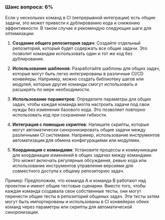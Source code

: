 ### Шанс вопроса: 6%

Если у нескольких команд в CI (непрерывной интеграции) есть общие задачи, это может привести к дублированию кода и снижению эффективности. В таком случае я рекомендую следующие шаги для оптимизации:

1. **Создание общего репозитория задач**: Создайте отдельный репозиторий, который будет содержать все общие задачи. Это позволит командам использовать один и тот же код без дублирования.

2. **Использование шаблонов**: Разработайте шаблоны для общих задач, которые могут быть легко интегрированы в различные CI/CD конвейеры. Например, можно создать библиотеку шагов или модулей, которые другие команды смогут использовать и расширять по мере необходимости.

3. **Использование параметров**: Определите параметры для общих задач, чтобы каждая команда могла настроить задачи под свои нужды без изменения базового кода. Это позволяет повторно использовать код при сохранении гибкости.

4. **Интеграция с помощью скриптов**: Напишите скрипты, которые могут автоматически синхронизировать общие задачи между различными CI системами. Например, использование инструментов автоматизации для обмена конфигурациями или модулями.

5. **Координация с командами**: Установите процессы и коммуникации для координации изменений в общих задачах между командами. Это может включать регулярные обсуждения, ревью кода или использование инструментов управления версиями для совместного доступа к общему репозиторию задач.

Пример: Предположим, что команда A и команда B работают над проектом и имеют общие тестовые сценарии. Вместо того, чтобы каждая команда создавала свои собственные тесты, они могут перенести общие тесты в репозиторий общеных задач. Эти тесты затем могут быть импортированы и использованы в CI конвейерах обеих команд через параметры или скрипты для автоматической синхронизации.
